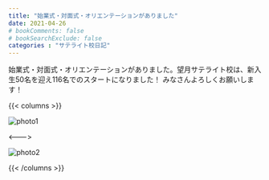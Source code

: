 ```yaml
---
title: "始業式・対面式・オリエンテーションがありました"
date: 2021-04-26
# bookComments: false
# bookSearchExclude: false
categories : "サテライト校日記"
---
```


始業式・対面式・オリエンテーションがありました。望月サテライト校は、新入生50名を迎え116名でのスタートになりました！
みなさんよろしくお願いします！


{{< columns >}}

![photo1](/images/DSCN0442.JPG)

<--->

![photo2](/images/DSCN0450.JPG)

{{< /columns >}}